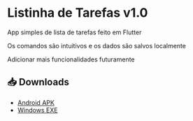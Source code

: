 # Listinha de Tarefas v1.0

App simples de lista de tarefas feito em Flutter

Os comandos são intuitivos e os dados são salvos localmente

Adicionar mais funcionalidades futuramente

## 📥 Downloads
- [Android APK](/downloads/app-release.apk)
- [Windows EXE](/downloads/windows.exe)
